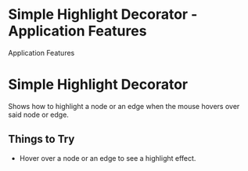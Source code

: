 <!--
 //////////////////////////////////////////////////////////////////////////////
 // @license
 // This file is part of yFiles for HTML 2.6.0.2.
 // Use is subject to license terms.
 //
 // Copyright (c) 2000-2023 by yWorks GmbH, Vor dem Kreuzberg 28,
 // 72070 Tuebingen, Germany. All rights reserved.
 //
 //////////////////////////////////////////////////////////////////////////////
-->
# Simple Highlight Decorator - Application Features

Application Features

# Simple Highlight Decorator

Shows how to highlight a node or an edge when the mouse hovers over said node or edge.

## Things to Try

- Hover over a node or an edge to see a highlight effect.
